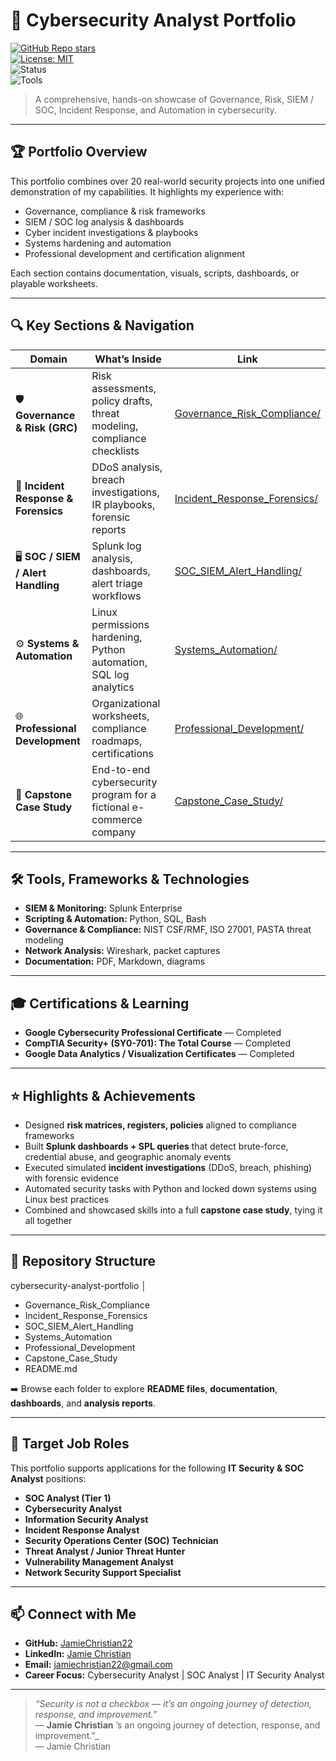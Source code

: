# 🧠 Cybersecurity Analyst Portfolio  

[![GitHub Repo stars](https://img.shields.io/github/stars/JamieChristian22/cybersecurity-analyst-portfolio?style=social)](https://github.com/JamieChristian22/cybersecurity-analyst-portfolio)  
[![License: MIT](https://img.shields.io/badge/License-MIT-blue.svg)](LICENSE)  
![Status](https://img.shields.io/badge/Status-Active%20%7C%20Updated-brightgreen)  
![Tools](https://img.shields.io/badge/Tools-Splunk%20|%20Python%20|%20Linux%20|%20SQL%20|%20Wireshark-blue)  

> A comprehensive, hands-on showcase of Governance, Risk, SIEM / SOC, Incident Response, and Automation in cybersecurity.

---

## 🏆 Portfolio Overview  

This portfolio combines over 20 real-world security projects into one unified demonstration of my capabilities. It highlights my experience with:

- Governance, compliance & risk frameworks  
- SIEM / SOC log analysis & dashboards  
- Cyber incident investigations & playbooks  
- Systems hardening and automation  
- Professional development and certification alignment  

Each section contains documentation, visuals, scripts, dashboards, or playable worksheets.

---

## 🔍 Key Sections & Navigation  

| **Domain** | **What’s Inside** | **Link** |
|-------------|-------------------|-----------|
| 🛡 **Governance & Risk (GRC)** | Risk assessments, policy drafts, threat modeling, compliance checklists | [Governance_Risk_Compliance/](./Governance_Risk_Compliance) |
| 🚨 **Incident Response & Forensics** | DDoS analysis, breach investigations, IR playbooks, forensic reports | [Incident_Response_Forensics/](./Incident_Response_Forensics) |
| 🖥 **SOC / SIEM / Alert Handling** | Splunk log analysis, dashboards, alert triage workflows | [SOC_SIEM_Alert_Handling/](./SOC_SIEM_Alert_Handling) |
| ⚙️ **Systems & Automation** | Linux permissions hardening, Python automation, SQL log analytics | [Systems_Automation/](./Systems_Automation) |
| 🌐 **Professional Development** | Organizational worksheets, compliance roadmaps, certifications | [Professional_Development/](./Professional_Development) |
| 📘 **Capstone Case Study** | End-to-end cybersecurity program for a fictional e-commerce company | [Capstone_Case_Study/](./Capstone_Case_Study) |

---

## 🛠 Tools, Frameworks & Technologies  

- **SIEM & Monitoring:** Splunk Enterprise  
- **Scripting & Automation:** Python, SQL, Bash  
- **Governance & Compliance:** NIST CSF/RMF, ISO 27001, PASTA threat modeling  
- **Network Analysis:** Wireshark, packet captures  
- **Documentation:** PDF, Markdown, diagrams  

---

## 🎓 Certifications & Learning  

- **Google Cybersecurity Professional Certificate** — Completed  
- **CompTIA Security+ (SY0-701): The Total Course** — Completed  
- **Google Data Analytics / Visualization Certificates** — Completed  

---

## ⭐ Highlights & Achievements  

- Designed **risk matrices, registers, policies** aligned to compliance frameworks  
- Built **Splunk dashboards + SPL queries** that detect brute-force, credential abuse, and geographic anomaly events  
- Executed simulated **incident investigations** (DDoS, breach, phishing) with forensic evidence  
- Automated security tasks with Python and locked down systems using Linux best practices  
- Combined and showcased skills into a full **capstone case study**, tying it all together  

---
## 📂 Repository Structure  

cybersecurity-analyst-portfolio
│
- Governance_Risk_Compliance
- Incident_Response_Forensics
- SOC_SIEM_Alert_Handling
- Systems_Automation
- Professional_Development
- Capstone_Case_Study
- README.md



➡️ Browse each folder to explore **README files**, **documentation**, **dashboards**, and **analysis reports**.

---

## 🎯 Target Job Roles  

This portfolio supports applications for the following **IT Security & SOC Analyst** positions:  

- **SOC Analyst (Tier 1)**  
- **Cybersecurity Analyst**  
- **Information Security Analyst**  
- **Incident Response Analyst**  
- **Security Operations Center (SOC) Technician**  
- **Threat Analyst / Junior Threat Hunter**  
- **Vulnerability Management Analyst**  
- **Network Security Support Specialist**

---

## 📫 Connect with Me  

- **GitHub:** [JamieChristian22](https://github.com/JamieChristian22)  
- **LinkedIn:** [Jamie Christian](https://www.linkedin.com/in/jamiechristian22)  
- **Email:** jamiechristian22@gmail.com  
- **Career Focus:** Cybersecurity Analyst | SOC Analyst | IT Security Analyst  

---

> _“Security is not a checkbox — it’s an ongoing journey of detection, response, and improvement.”_  
> — **Jamie Christian**
’s an ongoing journey of detection, response, and improvement.”_  
> — Jamie Christian  
